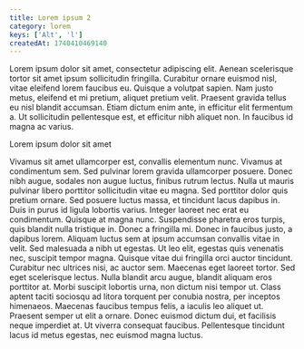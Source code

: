 ```yaml
---
title: Lorem ipsum 2
category: lorem
keys: ['Alt', 'l']
createdAt: 1740410469140
---
```


Lorem ipsum dolor sit amet, consectetur adipiscing elit. Aenean scelerisque tortor sit amet ipsum sollicitudin fringilla. Curabitur ornare euismod nisl, vitae eleifend lorem faucibus eu. Quisque a volutpat sapien. Nam justo metus, eleifend et mi pretium, aliquet pretium velit. Praesent gravida tellus eu nisl blandit accumsan. Etiam dictum enim ante, in efficitur elit fermentum a. Ut sollicitudin pellentesque est, et efficitur nibh aliquet non. In faucibus id magna ac varius.

Lorem ipsum dolor sit amet

Vivamus sit amet ullamcorper est, convallis elementum nunc. Vivamus at condimentum sem. Sed pulvinar lorem gravida ullamcorper posuere. Donec nibh augue, sodales non augue luctus, finibus rutrum lectus. Nulla ut mauris pulvinar libero porttitor sollicitudin vitae eu magna. Sed porttitor dolor quis pretium ornare. Sed posuere luctus massa, et tincidunt lacus dapibus in. Duis in purus id ligula lobortis varius. Integer laoreet nec erat eu condimentum. Quisque at magna nunc. Suspendisse pharetra eros turpis, quis blandit nulla tristique in. Donec a fringilla mi. Donec in faucibus justo, a dapibus lorem. Aliquam luctus sem at ipsum accumsan convallis vitae in velit. Sed malesuada a nibh ut egestas. Ut leo elit, egestas quis venenatis nec, suscipit tempor magna. Quisque vitae dui fringilla orci auctor tincidunt. Curabitur nec ultrices nisi, ac auctor sem. Maecenas eget laoreet tortor. Sed eget scelerisque lectus. Nulla blandit arcu augue, blandit aliquam eros porttitor at. Morbi suscipit lobortis urna, non dictum nisi tempor ut. Class aptent taciti sociosqu ad litora torquent per conubia nostra, per inceptos himenaeos. Maecenas faucibus tempus felis, a iaculis leo aliquet ut. Praesent semper ut elit a ornare. Donec euismod dictum dui, et facilisis neque imperdiet at. Ut viverra consequat faucibus. Pellentesque tincidunt lacus id metus egestas, nec euismod magna luctus.
